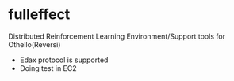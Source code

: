 # fulleffect

Distributed Reinforcement Learning Environment/Support tools for Othello(Reversi)

* Edax protocol is supported
* Doing test in EC2
